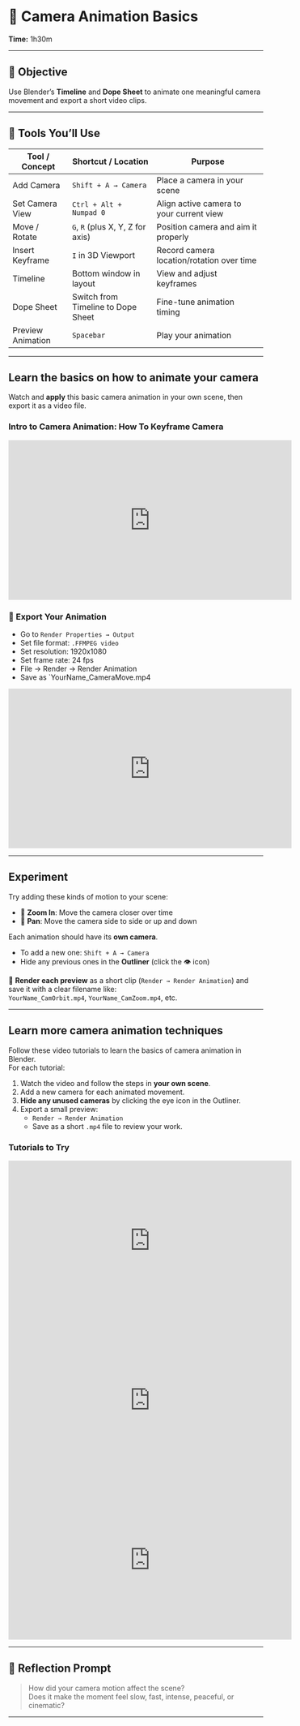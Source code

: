 # 🧱 Camera Animation Basics  

**Time:** 1h30m

---

## 🎯 Objective
Use Blender’s **Timeline** and **Dope Sheet** to animate one meaningful camera movement and export a short video clips.

---

## 🔧 Tools You’ll Use

| Tool / Concept             | Shortcut / Location                  | Purpose                                      |
|----------------------------|--------------------------------------|----------------------------------------------|
| Add Camera                 | `Shift + A → Camera`                 | Place a camera in your scene                 |
| Set Camera View            | `Ctrl + Alt + Numpad 0`              | Align active camera to your current view     |
| Move / Rotate              | `G`, `R` (plus X, Y, Z for axis)     | Position camera and aim it properly          |
| Insert Keyframe            | `I` in 3D Viewport                   | Record camera location/rotation over time    |
| Timeline                   | Bottom window in layout              | View and adjust keyframes                    |
| Dope Sheet                 | Switch from Timeline to Dope Sheet   | Fine-tune animation timing                   |
| Preview Animation          | `Spacebar`                           | Play your animation                          |

---

## Learn the basics on how to animate your camera

Watch and **apply** this basic camera animation in your own scene, then export it as a video file.

### **Intro to Camera Animation**: How To Keyframe Camera

<iframe width="560" height="315" src="https://www.youtube.com/embed/uCaPydFcakA?si=5f8VfBseWNvn9Gdm&amp;start=143" title="YouTube video player" frameborder="0" allow="accelerometer; autoplay; clipboard-write; encrypted-media; gyroscope; picture-in-picture; web-share" referrerpolicy="strict-origin-when-cross-origin" allowfullscreen></iframe>

### 💾 Export Your Animation

- Go to `Render Properties → Output`
- Set file format: `.FFMPEG video`
- Set resolution: 1920x1080
- Set frame rate: 24 fps
- File → Render → Render Animation  
- Save as `YourName_CameraMove.mp4

<iframe width="560" height="315" src="https://www.youtube.com/embed/OENbinegV2c?si=uUOZBnXvOrYCvUH2&amp;start=143" title="YouTube video player" frameborder="0" allow="accelerometer; autoplay; clipboard-write; encrypted-media; gyroscope; picture-in-picture; web-share" referrerpolicy="strict-origin-when-cross-origin" allowfullscreen></iframe>

---

## Experiment 

Try adding these kinds of motion to your scene:
- 🎥 **Zoom In**: Move the camera closer over time    
- 👀 **Pan**: Move the camera side to side or up and down

Each animation should have its **own camera**.  
- To add a new one: `Shift + A → Camera`  
- Hide any previous ones in the **Outliner** (click the 👁️ icon)

💾 **Render each preview** as a short clip (`Render → Render Animation`) and save it with a clear filename like:  
`YourName_CamOrbit.mp4`, `YourName_CamZoom.mp4`, etc.

---

## Learn more camera animation techniques

Follow these video tutorials to learn the basics of camera animation in Blender.  
For each tutorial:
1. Watch the video and follow the steps in **your own scene**.
2. Add a new camera for each animated movement.
3. **Hide any unused cameras** by clicking the eye icon in the Outliner.
4. Export a small preview:  
   - `Render → Render Animation`  
   - Save as a short `.mp4` file to review your work.

### Tutorials to Try
<iframe width="560" height="315" src="https://www.youtube.com/embed/0N8ucYi_eOM?si=ZJ5m3vK-7rz5cdKo&amp;start=143" title="YouTube video player" frameborder="0" allow="accelerometer; autoplay; clipboard-write; encrypted-media; gyroscope; picture-in-picture; web-share" referrerpolicy="strict-origin-when-cross-origin" allowfullscreen></iframe>

<iframe width="560" height="315" src="https://www.youtube.com/embed/a7qyW1G350g?si=ee1ydymaHqnuWUcx&amp;start=143" title="YouTube video player" frameborder="0" allow="accelerometer; autoplay; clipboard-write; encrypted-media; gyroscope; picture-in-picture; web-share" referrerpolicy="strict-origin-when-cross-origin" allowfullscreen></iframe>

<iframe width="560" height="315" src="https://www.youtube.com/embed/COwENnPwWJ8?si=8K7O_RORWteJp_7B&amp;start=143" title="YouTube video player" frameborder="0" allow="accelerometer; autoplay; clipboard-write; encrypted-media; gyroscope; picture-in-picture; web-share" referrerpolicy="strict-origin-when-cross-origin" allowfullscreen></iframe>

---

## 📝 Reflection Prompt

> How did your camera motion affect the scene?  
> Does it make the moment feel slow, fast, intense, peaceful, or cinematic?

---


